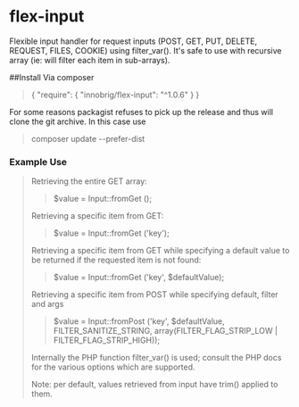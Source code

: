 # flex-input
Flexible input handler for request inputs (POST, GET, PUT, DELETE, REQUEST, FILES, COOKIE) using filter_var(). It's safe to use with recursive array (ie: will filter each item in sub-arrays).

##Install
Via composer
> { "require": { "innobrig/flex-input": "^1.0.6" } }

For some reasons packagist refuses to pick up the release and thus will clone the git archive. In this case use
> composer update --prefer-dist


### Example Use
> <?php
>
>use InnoBrig\FlexInput\Input;
>

Retrieving the entire GET array:

> $value = Input::fromGet ();

Retrieving a specific item from GET:

> $value = Input::fromGet ('key');

Retrieving a specific item from GET while specifying a default value to be returned if the requested item is not found:

> $value = Input::fromGet ('key', $defaultValue);

Retrieving a specific item from POST while specifying default, filter and args

> $value = Input::fromPost ('key', $defaultValue, FILTER_SANITIZE_STRING, array(FILTER_FLAG_STRIP_LOW | FILTER_FLAG_STRIP_HIGH));


Internally the PHP function filter_var() is used; consult the PHP docs for the various options which are supported.

Note: per default, values retrieved from input have trim() applied to them.
